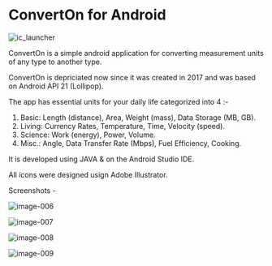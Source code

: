 # ConvertOn for Android

![ic_launcher](https://user-images.githubusercontent.com/55923561/160232724-242296bc-c65d-451b-8f58-5fb131fef998.png)

ConvertOn is a simple android application for converting measurement units of any type to another type.

ConvertOn is depriciated now since it was created in 2017 and was based on Android API 21 (Lollipop).

The app has essential units for your daily life categorized into 4 :-

1. Basic: Length (distance), Area, Weight (mass), Data Storage (MB, GB).
2. Living: Currency Rates, Temperature, Time, Velocity (speed).
3. Science: Work (energy), Power, Volume.
4. Misc.: Angle, Data Transfer Rate (Mbps), Fuel Efficiency, Cooking.

It is developed using JAVA & on the Android Studio IDE.

All icons were designed usign Adobe Illustrator.


Screenshots -

![image-006](https://user-images.githubusercontent.com/55923561/160232848-c9a9902e-fac8-4b89-a03c-a5373b03a0ca.png)

![image-007](https://user-images.githubusercontent.com/55923561/160232853-8fab121c-6534-4714-aadc-7dc9c096fb69.png)

![image-008](https://user-images.githubusercontent.com/55923561/160232855-f6b1f4d7-0995-4fbd-8b53-ff203451ff07.png)

![image-009](https://user-images.githubusercontent.com/55923561/160232858-72be992f-5c27-4d1a-8028-e0792ea07168.png)
